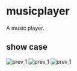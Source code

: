 # musicplayer

A music player.

## show case
<image src="img1.png" alt="prev_1">

<image src="img2.png" alt="prev_1">
<image src="img3.png" alt="prev_1">
